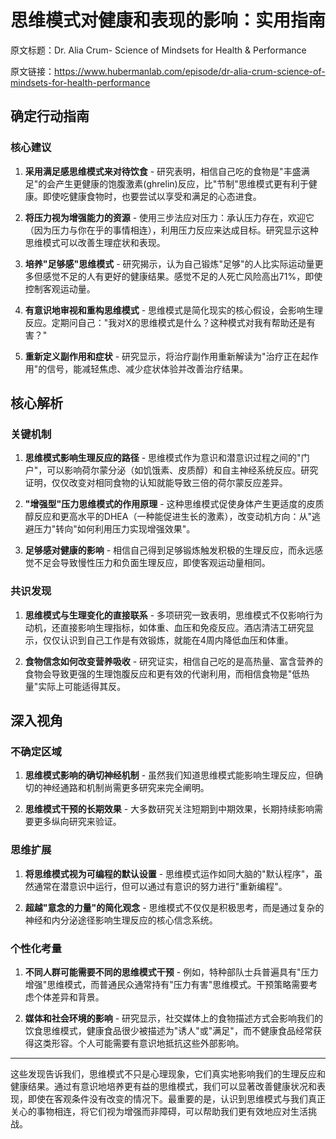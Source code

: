 # 思维模式对健康和表现的影响：实用指南

原文标题：Dr. Alia Crum- Science of Mindsets for Health & Performance

原文链接：https://www.hubermanlab.com/episode/dr-alia-crum-science-of-mindsets-for-health-performance

<YouTube videoId="dFR_wFN23ZY" />

## 确定行动指南

### 核心建议
1. **采用满足感思维模式来对待饮食** - 研究表明，相信自己吃的食物是"丰盛满足"的会产生更健康的饱腹激素(ghrelin)反应，比"节制"思维模式更有利于健康。即使吃健康食物时，也要尝试以享受和满足的心态进食。
   
2. **将压力视为增强能力的资源** - 使用三步法应对压力：承认压力存在，欢迎它（因为压力与你在乎的事情相连），利用压力反应来达成目标。研究显示这种思维模式可以改善生理症状和表现。

3. **培养"足够感"思维模式** - 研究揭示，认为自己锻炼"足够"的人比实际运动量更多但感觉不足的人有更好的健康结果。感觉不足的人死亡风险高出71%，即使控制客观运动量。

4. **有意识地审视和重构思维模式** - 思维模式是简化现实的核心假设，会影响生理反应。定期问自己："我对X的思维模式是什么？这种模式对我有帮助还是有害？"

5. **重新定义副作用和症状** - 研究显示，将治疗副作用重新解读为"治疗正在起作用"的信号，能减轻焦虑、减少症状体验并改善治疗结果。

## 核心解析

### 关键机制
1. **思维模式影响生理反应的路径** - 思维模式作为意识和潜意识过程之间的"门户"，可以影响荷尔蒙分泌（如饥饿素、皮质醇）和自主神经系统反应。研究证明，仅仅改变对相同食物的认知就能导致三倍的荷尔蒙反应差异。

2. **"增强型"压力思维模式的作用原理** - 这种思维模式促使身体产生更适度的皮质醇反应和更高水平的DHEA（一种能促进生长的激素），改变动机方向：从"逃避压力"转向"如何利用压力实现增强效果"。

3. **足够感对健康的影响** - 相信自己得到足够锻炼触发积极的生理反应，而永远感觉不足会导致慢性压力和负面生理反应，即使客观运动量相同。

### 共识发现
1. **思维模式与生理变化的直接联系** - 多项研究一致表明，思维模式不仅影响行为动机，还直接影响生理指标，如体重、血压和免疫反应。酒店清洁工研究显示，仅仅认识到自己工作是有效锻炼，就能在4周内降低血压和体重。

2. **食物信念如何改变营养吸收** - 研究证实，相信自己吃的是高热量、富含营养的食物会导致更强的生理饱腹反应和更有效的代谢利用，而相信食物是"低热量"实际上可能适得其反。

## 深入视角

### 不确定区域
1. **思维模式影响的确切神经机制** - 虽然我们知道思维模式能影响生理反应，但确切的神经通路和机制尚需更多研究来完全阐明。

2. **思维模式干预的长期效果** - 大多数研究关注短期到中期效果，长期持续影响需要更多纵向研究来验证。

### 思维扩展
1. **将思维模式视为可编程的默认设置** - 思维模式运作如同大脑的"默认程序"，虽然通常在潜意识中运行，但可以通过有意识的努力进行"重新编程"。

2. **超越"意念的力量"的简化观念** - 思维模式不仅仅是积极思考，而是通过复杂的神经和内分泌途径影响生理反应的核心信念系统。

### 个性化考量
1. **不同人群可能需要不同的思维模式干预** - 例如，特种部队士兵普遍具有"压力增强"思维模式，而普通民众通常持有"压力有害"思维模式。干预策略需要考虑个体差异和背景。

2. **媒体和社会环境的影响** - 研究显示，社交媒体上的食物描述方式会影响我们的饮食思维模式，健康食品很少被描述为"诱人"或"满足"，而不健康食品经常获得这类形容。个人可能需要有意识地抵抗这些外部影响。

---

这些发现告诉我们，思维模式不只是心理现象，它们真实地影响我们的生理反应和健康结果。通过有意识地培养更有益的思维模式，我们可以显著改善健康状况和表现，即使在客观条件没有改变的情况下。最重要的是，认识到思维模式与我们真正关心的事物相连，将它们视为增强而非障碍，可以帮助我们更有效地应对生活挑战。
